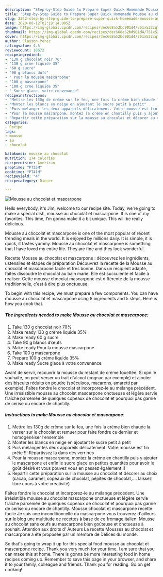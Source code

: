 ```yaml
---
description: "Step-by-Step Guide to Prepare Super Quick Homemade Mousse au chocolat et mascarpone"
title: "Step-by-Step Guide to Prepare Super Quick Homemade Mousse au chocolat et mascarpone"
slug: 2342-step-by-step-guide-to-prepare-super-quick-homemade-mousse-au-chocolat-et-mascarpone
date: 2020-08-12T02:19:14.805Z
image: https://img-global.cpcdn.com/recipes/dec668a52bd901d4/751x532cq70/mousse-au-chocolat-et-mascarpone-photo-principale-de-la-recette.jpg
thumbnail: https://img-global.cpcdn.com/recipes/dec668a52bd901d4/751x532cq70/mousse-au-chocolat-et-mascarpone-photo-principale-de-la-recette.jpg
cover: https://img-global.cpcdn.com/recipes/dec668a52bd901d4/751x532cq70/mousse-au-chocolat-et-mascarpone-photo-principale-de-la-recette.jpg
author: Clayton Perez
ratingvalue: 4.5
reviewcount: 10672
recipeingredient:
- "130 g chocolat noir 70"
- "130 g crme liquide 35"
- "60 g sucre"
- "90 g blancs dufs"
- " Pour la mousse mascarpone"
- "100 g mascarpone"
- "100 g crme liquide 35"
- " Sucre glace  votre convenance"
recipeinstructions:
- "Mettre les 130g de crème sur le feu, une fois la crème bien chaude la verser sur le chocolat et remuer pour faire fondre ce dernier et homogénéiser l’ensemble"
- "Monter les blancs en neige en ajoutant le sucre petit à petit"
- "Puis mélanger les deux appareils délicatement. Votre mousse est fin prête !!! Répartissez la dans des verrines"
- "Pour la mousse mascarpone, montez la crème en chantilly puis y ajouter le mascarpone et enfin le sucre glace en petites quantités pour avoir le goût désiré et vous pouvez vous en passez également !!"
- "Repartir cette préparation sur la mousse au chocolat et décorer au choix (cacao, caramel, copeaux de chocolat, pépites de chocolat,.... laissez libre cours à votre créativité)"
categories:
- Recipe
tags:
- mousse
- au
- chocolat

katakunci: mousse au chocolat 
nutrition: 174 calories
recipecuisine: American
preptime: "PT35M"
cooktime: "PT41M"
recipeyield: "4"
recipecategory: Dinner

---
```



![Mousse au chocolat et mascarpone](https://img-global.cpcdn.com/recipes/dec668a52bd901d4/751x532cq70/mousse-au-chocolat-et-mascarpone-photo-principale-de-la-recette.jpg)

Hello everybody, it's Jim, welcome to our recipe site. Today, we're going to make a special dish, mousse au chocolat et mascarpone. It is one of my favorites. This time, I'm gonna make it a bit unique. This will be really delicious.

Mousse au chocolat et mascarpone is one of the most popular of recent trending meals in the world. It is enjoyed by millions daily. It is simple, it is quick, it tastes yummy. Mousse au chocolat et mascarpone is something that I have loved my entire life. They are fine and they look wonderful.

Recette Mousse au chocolat et mascarpone : découvrez les ingrédients, ustensiles et étapes de préparation Découvrez la recette de la Mousse au chocolat et mascarpone facile et très bonne. Dans un récipient adapté, faites dissoudre le chocolat au bain marie. Elle est succulente et facile à réaliser. Cette mousse chocolat mascarpone est différente de la mousse traditionnelle, c&#39;est à dire plus onctueuse.


To begin with this recipe, we must prepare a few components. You can have mousse au chocolat et mascarpone using 8 ingredients and 5 steps. Here is how you cook that.

<!--inarticleads1-->

##### The ingredients needed to make Mousse au chocolat et mascarpone:

1. Take 130 g chocolat noir 70%
1. Make ready 130 g crème liquide 35%
1. Make ready 60 g sucre
1. Take 90 g blancs d’œufs
1. Make ready  Pour la mousse mascarpone
1. Take 100 g mascarpone
1. Prepare 100 g crème liquide 35%
1. Make ready  Sucre glace à votre convenance


Avant de servir, recouvrir la mousse du restant de crème fouettée. Si opn le souhaite, on peut verser un trait d&#39;alcool (cognac par exemple) et ajouter des biscuits réduits en poudre (spéculoos, macarons, amaretti par exemple). Faîtes fondre le chocolat et incorporez-le au mélange précédent. Une irrésistible mousse au chocolat mascarpone onctueuse et légère servie fraîche parsemée de quelques copeaux de chocolat et pourquoi pas garnie de cerise ou encore de chantilly. 

<!--inarticleads2-->

##### Instructions to make Mousse au chocolat et mascarpone:

1. Mettre les 130g de crème sur le feu, une fois la crème bien chaude la verser sur le chocolat et remuer pour faire fondre ce dernier et homogénéiser l’ensemble
1. Monter les blancs en neige en ajoutant le sucre petit à petit
1. Puis mélanger les deux appareils délicatement. Votre mousse est fin prête !!! Répartissez la dans des verrines
1. Pour la mousse mascarpone, montez la crème en chantilly puis y ajouter le mascarpone et enfin le sucre glace en petites quantités pour avoir le goût désiré et vous pouvez vous en passez également !!
1. Repartir cette préparation sur la mousse au chocolat et décorer au choix (cacao, caramel, copeaux de chocolat, pépites de chocolat,.... laissez libre cours à votre créativité)


Faîtes fondre le chocolat et incorporez-le au mélange précédent. Une irrésistible mousse au chocolat mascarpone onctueuse et légère servie fraîche parsemée de quelques copeaux de chocolat et pourquoi pas garnie de cerise ou encore de chantilly. Mousse chocolat et mascarpone recette facile Je suis une inconditionnelle du mascarpone vous trouverez d&#39;ailleurs sur le blog une multitude de recettes à base de ce fromage italien. Mousse au chocolat sans œufs au mascarpone bien goûteuse et onctueuse à souhait. Attention aux droits d&#39; Auteurs La recette Mousses au chocolat et mascarpone a été proposée par un membre de Délices du monde. 

So that's going to wrap it up for this special food mousse au chocolat et mascarpone recipe. Thank you very much for your time. I am sure that you can make this at home. There is gonna be more interesting food in home recipes coming up. Remember to save this page in your browser, and share it to your family, colleague and friends. Thank you for reading. Go on get cooking!
